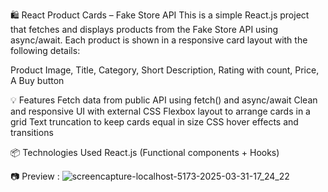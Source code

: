 🛍️ React Product Cards – Fake Store API
This is a simple React.js project that fetches and displays products from the Fake Store API using async/await. Each product is shown in a responsive card layout with the following details:

Product Image, Title, Category, Short Description, Rating with count, Price, A Buy button

💡 Features
Fetch data from public API using fetch() and async/await
Clean and responsive UI with external CSS
Flexbox layout to arrange cards in a grid
Text truncation to keep cards equal in size
CSS hover effects and transitions

📦 Technologies Used
React.js (Functional components + Hooks)

📷 Preview : 
![screencapture-localhost-5173-2025-03-31-17_24_22](https://github.com/user-attachments/assets/25362cef-1545-489c-b8e2-df3f300a6260)

